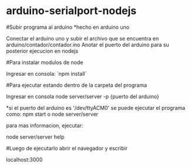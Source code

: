 # arduino-serialport-nodejs

#Subir programa al arduino
*hecho en arduino uno

Conectar el arduino uno y subir el archivo que se encuentra en arduino/contador/contador.ino
Anotar el puerto del arduino para su posterior ejecucion en nodejs


#Para instalar modulos de node

Ingresar en consola:
´npm install´


#Para ejecutar estando dentro de la carpeta del programa

Ingresar en consola
node server/server -p {puerto del arduino}

*si el puerto del arduino es '/dev/ttyACM0' se puede ejecutar el programa como:
npm start o node server/server

para mas informacion, ejecutar:

node server/server help 


#Luego de ejecutarlo abrir el navegador y escribir

localhost:3000
